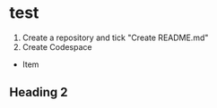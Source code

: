 # test

1. Create a repository and tick "Create README.md"
2. Create Codespace

- Item

## Heading 2